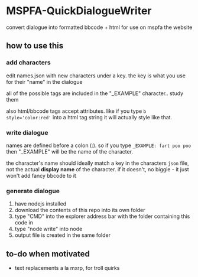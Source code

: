 # MSPFA-QuickDialogueWriter
convert dialogue into formatted bbcode + html for use on mspfa the website

## how to use this

### add characters
edit names.json with new characters under a key. the key is what you use for their "name" in the dialogue

all of the possible tags are included in the "_EXAMPLE" character.. study them

also html/bbcode tags accept attributes. like if you type `b style='color:red'` into a html tag string it will actually style like that.

### write dialogue
names are defined before a colon (:). so if you type `_EXAMPLE: fart poo poo` then "_EXAMPLE" will be the name of the character.

the character's name should ideally match a key in the characters `json` file, not the actual **display name** of the character. if it doesn't, no biggie - it just won't add fancy bbcode to it

### generate dialogue
1. have nodejs installed
2. download the contents of this repo into its own folder
4. type "CMD" into the explorer address bar with the folder containing this code in
5. type "node write" into node
6. output file is created in the same folder

## to-do when motivated
* text replacements a la mxrp, for troll quirks
